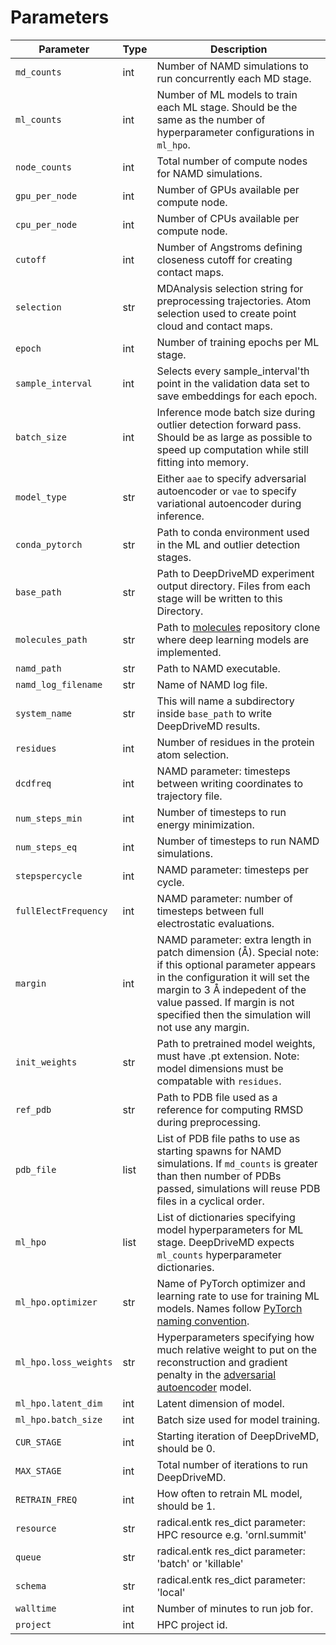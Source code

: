 # Parameters

| Parameter | Type    | Description                                      |
| --------- | ------- | ------------------------------------------------ |
| `md_counts` | int | Number of NAMD simulations to run concurrently each MD stage.|
| `ml_counts` | int | Number of ML models to train each ML stage. Should be the same as the number of hyperparameter configurations in `ml_hpo`.|
| `node_counts` | int | Total number of compute nodes for NAMD simulations.|
| `gpu_per_node` | int | Number of GPUs available per compute node.|
| `cpu_per_node` | int | Number of CPUs available per compute node.|
| `cutoff` | int | Number of Angstroms defining closeness cutoff for creating contact maps.|
| `selection` | str | MDAnalysis selection string for preprocessing trajectories. Atom selection used to create point cloud and contact maps.|
| `epoch` | int | Number of training epochs per ML stage.|
| `sample_interval` | int | Selects every sample_interval'th point in the validation data set to save embeddings for each epoch.|
| `batch_size` | int | Inference mode batch size during outlier detection forward pass. Should be as large as possible to speed up computation while still fitting into memory.|
| `model_type` | str | Either `aae` to specify adversarial autoencoder or `vae` to specify variational autoencoder during inference.|
| `conda_pytorch` | str | Path to conda environment used in the ML and outlier detection stages.|
| `base_path` | str | Path to DeepDriveMD experiment output directory. Files from each stage will be written to this Directory.|
| `molecules_path` | str | Path to [molecules](https://github.com/braceal/molecules/tree/gb-2020) repository clone where deep learning models are implemented.|
| `namd_path` | str | Path to NAMD executable.|
| `namd_log_filename` | str | Name of NAMD log file.|
| `system_name` | str | This will name a subdirectory inside `base_path` to write DeepDriveMD results.|
| `residues` | int | Number of residues in the protein atom selection.|
| `dcdfreq` | int | NAMD parameter: timesteps between writing coordinates to trajectory file.|
| `num_steps_min` | int | Number of timesteps to run energy minimization.|
| `num_steps_eq` | int | Number of timesteps to run NAMD simulations.|
| `stepspercycle` | int | NAMD parameter: timesteps per cycle.|
| `fullElectFrequency` | int | NAMD parameter: number of timesteps between full electrostatic evaluations.|
| `margin` | int | NAMD parameter: extra length in patch dimension (Å). Special note: if this optional parameter appears in the configuration it will set the margin to 3 Å indepedent of the value passed. If margin is not specified then the simulation will not use any margin.|
| `init_weights` | str | Path to pretrained model weights, must have .pt extension. Note: model dimensions must be compatable with `residues`.|
| `ref_pdb` | str | Path to PDB file used as a reference for computing RMSD during preprocessing.|
| `pdb_file` | list | List of PDB file paths to use as starting spawns for NAMD simulations. If `md_counts` is greater than then number of PDBs passed, simulations will reuse PDB files in a cyclical order.|
| `ml_hpo` | list | List of dictionaries specifying model hyperparameters for ML stage. DeepDriveMD expects `ml_counts` hyperparameter dictionaries.|
| `ml_hpo.optimizer` | str | Name of PyTorch optimizer and learning rate to use for training ML models. Names follow [PyTorch naming convention](https://pytorch.org/docs/stable/optim.html).|
| `ml_hpo.loss_weights` | str | Hyperparameters specifying how much relative weight to put on the reconstruction and gradient penalty in the [adversarial autoencoder](https://github.com/braceal/molecules/blob/gb-2020/examples/example_aae.py) model.|
| `ml_hpo.latent_dim` | int | Latent dimension of model.|
| `ml_hpo.batch_size` | int | Batch size used for model training.|
| `CUR_STAGE` | int | Starting iteration of DeepDriveMD, should be 0.|
| `MAX_STAGE` | int | Total number of iterations to run DeepDriveMD.|
| `RETRAIN_FREQ` | int | How often to retrain ML model, should be 1.|
| `resource` | str | radical.entk res_dict parameter: HPC resource e.g. 'ornl.summit'|
| `queue` | str | radical.entk res_dict parameter: 'batch' or 'killable'|
| `schema` | str | radical.entk res_dict parameter: 'local'|
| `walltime` | int | Number of minutes to run job for.|
| `project` | int | HPC project id.|
